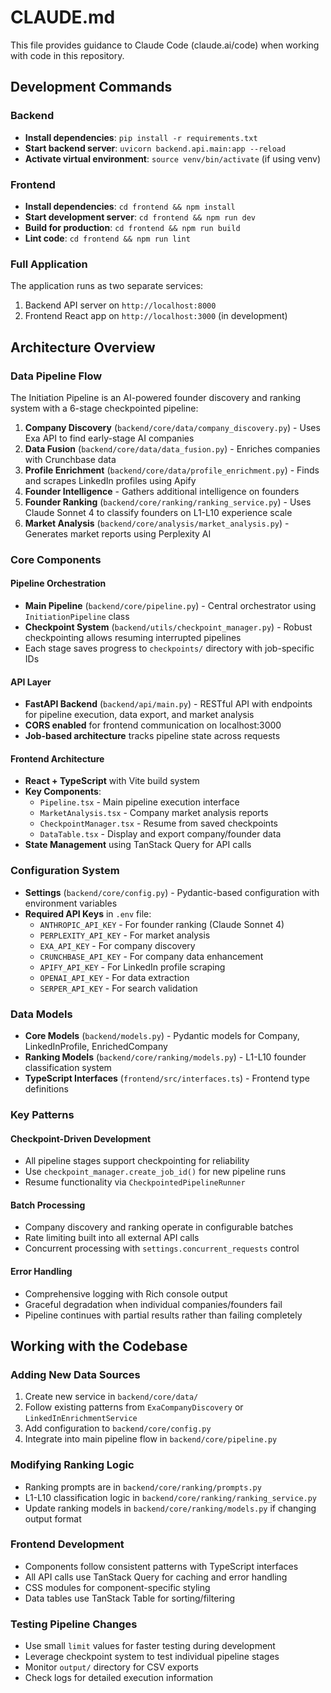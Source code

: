# CLAUDE.md

This file provides guidance to Claude Code (claude.ai/code) when working with code in this repository.

## Development Commands

### Backend
- **Install dependencies**: `pip install -r requirements.txt`
- **Start backend server**: `uvicorn backend.api.main:app --reload`
- **Activate virtual environment**: `source venv/bin/activate` (if using venv)

### Frontend  
- **Install dependencies**: `cd frontend && npm install`
- **Start development server**: `cd frontend && npm run dev`
- **Build for production**: `cd frontend && npm run build`
- **Lint code**: `cd frontend && npm run lint`

### Full Application
The application runs as two separate services:
1. Backend API server on `http://localhost:8000` 
2. Frontend React app on `http://localhost:3000` (in development)

## Architecture Overview

### Data Pipeline Flow
The Initiation Pipeline is an AI-powered founder discovery and ranking system with a 6-stage checkpointed pipeline:

1. **Company Discovery** (`backend/core/data/company_discovery.py`) - Uses Exa API to find early-stage AI companies
2. **Data Fusion** (`backend/core/data/data_fusion.py`) - Enriches companies with Crunchbase data
3. **Profile Enrichment** (`backend/core/data/profile_enrichment.py`) - Finds and scrapes LinkedIn profiles using Apify
4. **Founder Intelligence** - Gathers additional intelligence on founders
5. **Founder Ranking** (`backend/core/ranking/ranking_service.py`) - Uses Claude Sonnet 4 to classify founders on L1-L10 experience scale
6. **Market Analysis** (`backend/core/analysis/market_analysis.py`) - Generates market reports using Perplexity AI

### Core Components

#### Pipeline Orchestration
- **Main Pipeline** (`backend/core/pipeline.py`) - Central orchestrator using `InitiationPipeline` class
- **Checkpoint System** (`backend/utils/checkpoint_manager.py`) - Robust checkpointing allows resuming interrupted pipelines
- Each stage saves progress to `checkpoints/` directory with job-specific IDs

#### API Layer
- **FastAPI Backend** (`backend/api/main.py`) - RESTful API with endpoints for pipeline execution, data export, and market analysis
- **CORS enabled** for frontend communication on localhost:3000
- **Job-based architecture** tracks pipeline state across requests

#### Frontend Architecture
- **React + TypeScript** with Vite build system
- **Key Components**:
  - `Pipeline.tsx` - Main pipeline execution interface
  - `MarketAnalysis.tsx` - Company market analysis reports
  - `CheckpointManager.tsx` - Resume from saved checkpoints
  - `DataTable.tsx` - Display and export company/founder data
- **State Management** using TanStack Query for API calls

### Configuration System
- **Settings** (`backend/core/config.py`) - Pydantic-based configuration with environment variables
- **Required API Keys** in `.env` file:
  - `ANTHROPIC_API_KEY` - For founder ranking (Claude Sonnet 4)
  - `PERPLEXITY_API_KEY` - For market analysis 
  - `EXA_API_KEY` - For company discovery
  - `CRUNCHBASE_API_KEY` - For company data enhancement
  - `APIFY_API_KEY` - For LinkedIn profile scraping
  - `OPENAI_API_KEY` - For data extraction
  - `SERPER_API_KEY` - For search validation

### Data Models
- **Core Models** (`backend/models.py`) - Pydantic models for Company, LinkedInProfile, EnrichedCompany
- **Ranking Models** (`backend/core/ranking/models.py`) - L1-L10 founder classification system
- **TypeScript Interfaces** (`frontend/src/interfaces.ts`) - Frontend type definitions

### Key Patterns

#### Checkpoint-Driven Development
- All pipeline stages support checkpointing for reliability
- Use `checkpoint_manager.create_job_id()` for new pipeline runs
- Resume functionality via `CheckpointedPipelineRunner`

#### Batch Processing
- Company discovery and ranking operate in configurable batches
- Rate limiting built into all external API calls
- Concurrent processing with `settings.concurrent_requests` control

#### Error Handling
- Comprehensive logging with Rich console output
- Graceful degradation when individual companies/founders fail
- Pipeline continues with partial results rather than failing completely

## Working with the Codebase

### Adding New Data Sources
1. Create new service in `backend/core/data/`
2. Follow existing patterns from `ExaCompanyDiscovery` or `LinkedInEnrichmentService`
3. Add configuration to `backend/core/config.py`
4. Integrate into main pipeline flow in `backend/core/pipeline.py`

### Modifying Ranking Logic
- Ranking prompts are in `backend/core/ranking/prompts.py`
- L1-L10 classification logic in `backend/core/ranking/ranking_service.py`
- Update ranking models in `backend/core/ranking/models.py` if changing output format

### Frontend Development
- Components follow consistent patterns with TypeScript interfaces
- All API calls use TanStack Query for caching and error handling  
- CSS modules for component-specific styling
- Data tables use TanStack Table for sorting/filtering

### Testing Pipeline Changes
- Use small `limit` values for faster testing during development
- Leverage checkpoint system to test individual pipeline stages
- Monitor `output/` directory for CSV exports
- Check logs for detailed execution information